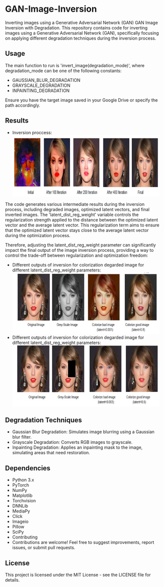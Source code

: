 # GAN-Image-Inversion
Inverting images using a Generative Adversarial Network (GAN)
GAN Image Inversion with Degradation.
This repository contains code for inverting images using a Generative Adversarial Network (GAN), specifically focusing on applying different degradation techniques during the inversion process.

## Usage
The main function to run is 'invert_image(degradation_mode)', where degradation_mode can be one of the following constants:

- GAUSSIAN_BLUR_DEGRADATION
- GRAYSCALE_DEGRADATION
- INPAINTING_DEGRADATION

Ensure you have the target image saved in your Google Drive or specify the path accordingly.

## Results
* Inversion proccess:
  <img src="outputs_examples/no_degration_inversion_outputs/comparing_outputs.jpeg" alt="Description of Image" width="1000" height="200">

The code generates various intermediate results during the inversion process, including degraded images, optimized latent vectors, and final inverted images. 
The 'latent_dist_reg_weight' variable controls the regularization strength applied to the distance between the optimized latent vector and the average latent vector. 
This regularization term aims to ensure that the optimized latent vector stays close to the average latent vector during the optimization process.

Therefore, adjusting the latent_dist_reg_weight parameter can significantly impact the final output of the image inversion process, providing a way to control the trade-off between regularization and optimization freedom:
* Different outputs of inversion for colorization degarded image for different latent_dist_reg_weight parameters:
  <img src="outputs_examples/colorization_degration_outputs/comparing_outputs.jpeg" alt="Description of Image" width="1000" height="200">
* Different outputs of inversion for colorization degarded image for different latent_dist_reg_weight parameters:
  <img src="outputs_examples/inpainting_degration_outputs/comparing_outputs.jpeg" alt="Description of Image" width="1000" height="200">
  
## Degradation Techniques
- Gaussian Blur Degradation: Simulates image blurring using a Gaussian blur filter.
- Grayscale Degradation: Converts RGB images to grayscale.
- Inpainting Degradation: Applies an inpainting mask to the image, simulating areas that need restoration.

## Dependencies
- Python 3.x
- PyTorch
- NumPy
- Matplotlib
- Torchvision
- DNNLib
- MediaPy
- Click
- Imageio
- Pillow
- SciPy
- Contributing
- Contributions are welcome! Feel free to suggest improvements, report issues, or submit pull requests.

## License
This project is licensed under the MIT License - see the LICENSE file for details.
